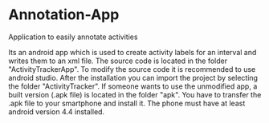 # Annotation-App
Application to easily annotate activities 

Its an android app which is used to create activity labels for an interval and writes them to an xml file.
The source code is located in the folder "ActivityTrackerApp". To modify the source code it is recommended to use android studio. 
After the installation you can import the project by selecting the folder "ActivityTracker".
If someone wants to use the unmodified app, a built version (.apk file) is located in the folder "apk".
You have to transfer the .apk file to your smartphone and install it.
The phone must have at least android version 4.4 installed.
